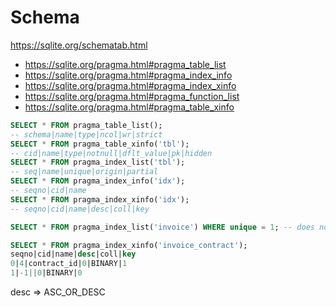 # Schema

<https://sqlite.org/schematab.html>

- <https://sqlite.org/pragma.html#pragma_table_list>
- <https://sqlite.org/pragma.html#pragma_index_info>
- <https://sqlite.org/pragma.html#pragma_index_xinfo>
- <https://sqlite.org/pragma.html#pragma_function_list>
- <https://sqlite.org/pragma.html#pragma_table_xinfo>

```sql
SELECT * FROM pragma_table_list();
-- schema|name|type|ncol|wr|strict
SELECT * FROM pragma_table_xinfo('tbl');
-- cid|name|type|notnull|dflt_value|pk|hidden
SELECT * FROM pragma_index_list('tbl');
-- seq|name|unique|origin|partial
SELECT * FROM pragma_index_info('idx');
-- seqno|cid|name
SELECT * FROM pragma_index_xinfo('idx');
-- seqno|cid|name|desc|coll|key
```

```sql
SELECT * FROM pragma_index_list('invoice') WHERE unique = 1; -- does not work !
```

```sql
SELECT * FROM pragma_index_xinfo('invoice_contract');
seqno|cid|name|desc|coll|key
0|4|contract_id|0|BINARY|1
1|-1||0|BINARY|0
```

desc => ASC_OR_DESC